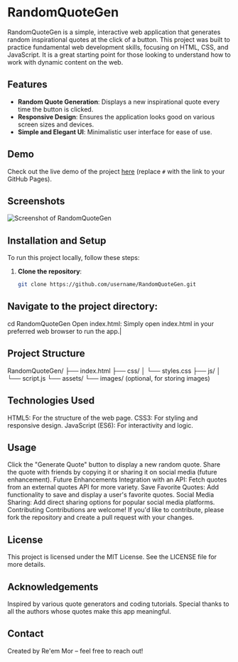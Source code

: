 # RandomQuoteGen

RandomQuoteGen is a simple, interactive web application that generates random inspirational quotes at the click of a button. This project was built to practice fundamental web development skills, focusing on HTML, CSS, and JavaScript. It is a great starting point for those looking to understand how to work with dynamic content on the web.

## Features
- **Random Quote Generation**: Displays a new inspirational quote every time the button is clicked.
- **Responsive Design**: Ensures the application looks good on various screen sizes and devices.
- **Simple and Elegant UI**: Minimalistic user interface for ease of use.

## Demo
Check out the live demo of the project [here](#) (replace `#` with the link to your GitHub Pages).

## Screenshots
![Screenshot of RandomQuoteGen](path/to/screenshot.png)

## Installation and Setup
To run this project locally, follow these steps:

1. **Clone the repository**:
   ```bash
   git clone https://github.com/username/RandomQuoteGen.git

## Navigate to the project directory:
cd RandomQuoteGen
Open index.html: Simply open index.html in your preferred web browser to run the app.|

## Project Structure

RandomQuoteGen/
├── index.html
├── css/
│   └── styles.css
├── js/
│   └── script.js
└── assets/
    └── images/ (optional, for storing images)


## Technologies Used
HTML5: For the structure of the web page.
CSS3: For styling and responsive design.
JavaScript (ES6): For interactivity and logic.

## Usage
Click the "Generate Quote" button to display a new random quote.
Share the quote with friends by copying it or sharing it on social media (future enhancement).
Future Enhancements
Integration with an API: Fetch quotes from an external quotes API for more variety.
Save Favorite Quotes: Add functionality to save and display a user's favorite quotes.
Social Media Sharing: Add direct sharing options for popular social media platforms.
Contributing
Contributions are welcome! If you'd like to contribute, please fork the repository and create a pull request with your changes.

## License
This project is licensed under the MIT License. See the LICENSE file for more details.

## Acknowledgements
Inspired by various quote generators and coding tutorials.
Special thanks to all the authors whose quotes make this app meaningful.

## Contact
Created by Re'em Mor – feel free to reach out!
